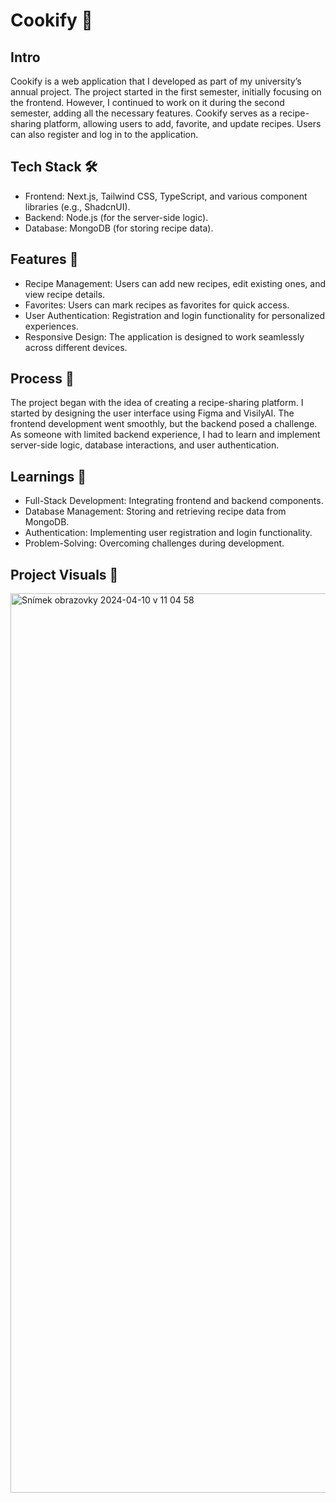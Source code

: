 <h1>Cookify 🍳</h1>

<h2>Intro</h2>
Cookify is a web application that I developed as part of my university’s annual project. The project started in the first semester, initially focusing on the frontend. However, I continued to work on it during the second semester, adding all the necessary features. Cookify serves as a recipe-sharing platform, allowing users to add, favorite, and update recipes. Users can also register and log in to the application.

<h2>Tech Stack 🛠️</h2>
<ul>
<li>Frontend: Next.js, Tailwind CSS, TypeScript, and various component libraries (e.g., ShadcnUI).</li>
<li>Backend: Node.js (for the server-side logic).</li>
<li>Database: MongoDB (for storing recipe data).</li>
</ul>

<h2>Features 🌟</h2>
<ul>
<li>Recipe Management: Users can add new recipes, edit existing ones, and view recipe details.</li>
<li>Favorites: Users can mark recipes as favorites for quick access.</li>
<li>User Authentication: Registration and login functionality for personalized experiences.</li>
<li>Responsive Design: The application is designed to work seamlessly across different devices.</li>
</ul>

<h2>Process 🚀</h2>

The project began with the idea of creating a recipe-sharing platform. I started by designing the user interface using Figma and VisilyAI. The frontend development went smoothly, but the backend posed a challenge. As someone with limited backend experience, I had to learn and implement server-side logic, database interactions, and user authentication.

<h2>Learnings 🧠</h2>
<ul>
<li>Full-Stack Development: Integrating frontend and backend components.</li>
<li>Database Management: Storing and retrieving recipe data from MongoDB.</li>
<li>Authentication: Implementing user registration and login functionality.</li>
<li>Problem-Solving: Overcoming challenges during development.</li>
</ul>

<h2>Project Visuals 📸</h2>
<img width="1439" alt="Snímek obrazovky 2024-04-10 v 11 04 58" src="https://github.com/Nixk25/rocnikovy-projekt/assets/116200689/d1c9afb9-0ebf-4c82-9322-7068872f74a6">
